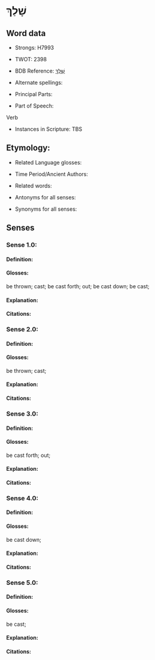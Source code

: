 # שָׁלַךְ

<!-- Status: S2="NeedsEdits" -->
<!-- Lexica used for edits:   -->

## Word data

* Strongs: H7993

* TWOT: 2398

* BDB Reference: [שָׁלַךְ](rc://en/bdb/dict/v.dp.aa)

* Alternate spellings:

* Principal Parts:

* Part of Speech:

Verb

* Instances in Scripture: TBS

## Etymology:

* Related Language glosses:

* Time Period/Ancient Authors:

* Related words:

* Antonyms for all senses:

* Synonyms for all senses:

## Senses

### Sense 1.0:

#### Definition:

#### Glosses:

be thrown; cast; be cast forth; out; be cast down; be cast; 

#### Explanation:

#### Citations:



### Sense 2.0:

#### Definition:

#### Glosses:

be thrown; cast; 

#### Explanation:

#### Citations:



### Sense 3.0:

#### Definition:

#### Glosses:

be cast forth; out; 

#### Explanation:

#### Citations:



### Sense 4.0:

#### Definition:

#### Glosses:

be cast down; 

#### Explanation:

#### Citations:



### Sense 5.0:

#### Definition:

#### Glosses:

be cast; 

#### Explanation:

#### Citations:



